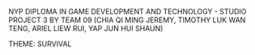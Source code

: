 NYP DIPLOMA IN GAME DEVELOPMENT AND TECHNOLOGY - STUDIO PROJECT 3 
BY TEAM 09 (CHIA QI MING JEREMY, TIMOTHY LUK WAN TENG, ARIEL LIEW RUI, YAP JUN HUI SHAUN)

THEME: SURVIVAL
